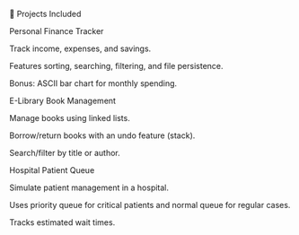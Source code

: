 🚀 Projects Included

Personal Finance Tracker

Track income, expenses, and savings.

Features sorting, searching, filtering, and file persistence.

Bonus: ASCII bar chart for monthly spending.

E-Library Book Management

Manage books using linked lists.

Borrow/return books with an undo feature (stack).

Search/filter by title or author.

Hospital Patient Queue

Simulate patient management in a hospital.

Uses priority queue for critical patients and normal queue for regular cases.

Tracks estimated wait times.
